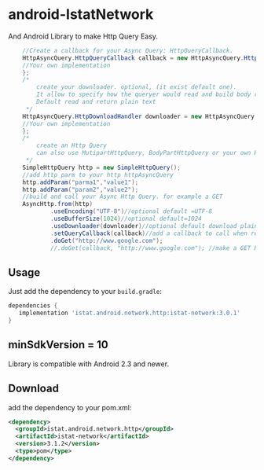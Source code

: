 # android-IstatNetwork
And Android Library to make Http Query Easy.

```java
    //Create a callback for your Async Query: HttpQueryCallback.
    HttpAsyncQuery.HttpQueryCallback callback = new HttpAsyncQuery.HttpQueryCallback (){
    //Your own implementation
    };
    /*
        create your downloader. optional, (it exist default one).
        It allow to specify how the queryer would read and build body response.
        Default read and return plain text
     */
    HttpAsyncQuery.HttpDownloadHandler downloader = new HttpAsyncQuery.HttpDownloadHandler (){
    //Your own implementation
    };
    /*
        create an Http Query
        can also use MutipartHttpQuery, BodyPartHttpQuery or your own HttpQuery<?> child class instance
     */
    SimpleHttpQuery http = new SimpleHttpQuery();
    //add http parm to your http httpAsyncQuery
    http.addParam("parma1","value1");
    http.addParam("param2","value2");
    //build and call your Async Http Query. for example a GET
    AsyncHttp.from(http)
            .useEncoding("UTF-8")//optional default =UTF-8
            .useBufferSize(1024)//optional default=1024
            .useDownloader(downloader)//optional default download plain/text.
            .setQueryCallback(callback)//add a callback to call when request completed
            .doGet("http://www.google.com");
            //.doGet(callback, "http://www.google.com"); //make a GET Request with a specific callback
```

Usage
-----
Just add the dependency to your `build.gradle`:

```groovy
dependencies {
   implementation 'istat.android.network.http:istat-network:3.0.1'
}
```

minSdkVersion = 10
------------------
Library is compatible with Android 2.3 and newer.

Download
--------
add the dependency to your pom.xml:

```xml
<dependency>
  <groupId>istat.android.network.http</groupId>
  <artifactId>istat-network</artifactId>
  <version>3.1.2</version>
  <type>pom</type>
</dependency>
```
